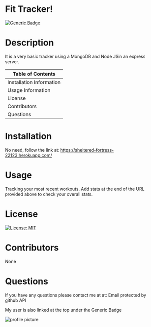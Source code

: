 
  # Fit Tracker!

  [![Generic Badge](https://img.shields.io/badge/User-Andres%20Long-red.svg)](https://github.com/AndresLong01)
    
  # Description
    
  It is a very basic tracker using a MongoDB and Node JSin an express server.
    
  Table of Contents |
  ----------------- |
  Installation Information |
  Usage Information |
  License |
  Contributors |
  Questions |
    
  # Installation
  No need, follow the link at: https://sheltered-fortress-22123.herokuapp.com/
    
  # Usage
  Tracking your most recent workouts. Add stats at the end of the URL provided above to check your overall stats.
    
  # License
  [![License: MIT](https://img.shields.io/badge/License-MIT-yellow.svg)](https://opensource.org/licenses/MIT)
    
  # Contributors
  None
    
  # Questions
  If you have any questions please contact me at at: Email protected by github API
    
  My user is also linked at the top under the Generic Badge
    
  ![profile picture](https://avatars3.githubusercontent.com/u/58584090?v=4' "Profile Picture")
  